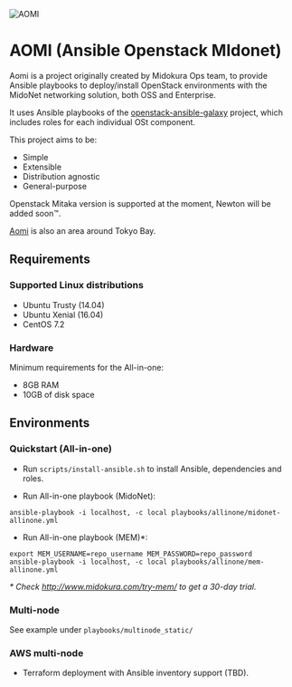![AOMI](./doc/header.png)

# AOMI (Ansible Openstack MIdonet)

Aomi is a project originally created by Midokura Ops team, to provide Ansible playbooks to deploy/install OpenStack environments with the MidoNet networking solution, both OSS and Enterprise.

It uses Ansible playbooks of the [openstack-ansible-galaxy](https://github.com/openstack-ansible-galaxy) project, which includes roles for each individual OSt component.

This project aims to be:

* Simple
* Extensible
* Distribution agnostic
* General-purpose

Openstack Mitaka version is supported at the moment, Newton will be added soon™.

[Aomi](https://en.wikipedia.org/wiki/Aomi,_Tokyo) is also an area around Tokyo Bay.

## Requirements

### Supported Linux distributions

* Ubuntu Trusty (14.04)
* Ubuntu Xenial (16.04)
* CentOS 7.2

### Hardware

Minimum requirements for the All-in-one:

* 8GB RAM
* 10GB of disk space

## Environments

### Quickstart (All-in-one)

* Run `scripts/install-ansible.sh` to install Ansible, dependencies and roles.

* Run All-in-one playbook (MidoNet):

```
ansible-playbook -i localhost, -c local playbooks/allinone/midonet-allinone.yml
````

* Run All-in-one playbook (MEM)\*:

```
export MEM_USERNAME=repo_username MEM_PASSWORD=repo_password
ansible-playbook -i localhost, -c local playbooks/allinone/mem-allinone.yml
````

*&ast; Check http://www.midokura.com/try-mem/ to get a 30-day trial.*

### Multi-node

See example under `playbooks/multinode_static/`

### AWS multi-node

* Terraform deployment with Ansible inventory support (TBD).
